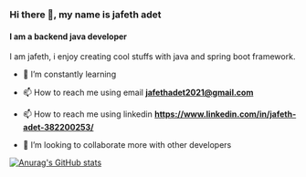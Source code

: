 
### Hi there 👋, my name is jafeth adet
#### I am a backend java  developer
I am jafeth, i enjoy creating cool stuffs with java and spring boot framework.

- 🌱 I’m constantly learning

- 📫 How to reach me using email **jafethadet2021@gmail.com**
  
- 📫 How to reach me using linkedin **https://www.linkedin.com/in/jafeth-adet-382200253/**

- 👯 I’m looking to collaborate more with other developers 

[![Anurag's GitHub stats](https://github-readme-stats.vercel.app/api?username=jafeth001)](https://github.com/anuraghazra/github-readme-stats)
